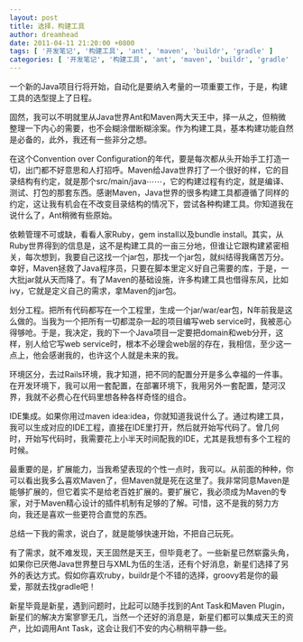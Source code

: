 ```yaml
---
layout: post
title: 选择，构建工具
author: dreamhead
date: 2011-04-11 21:20:00 +0800
tags: [ '开发笔记', '构建工具', 'ant', 'maven', 'buildr', 'gradle' ]
categories: [ '开发笔记', '构建工具', 'ant', 'maven', 'buildr', 'gradle' ]
---
```


一个新的Java项目行将开始，自动化是要纳入考量的一项重要工作，于是，构建工具的选型提上了日程。  
  
固然，我可以不明就里从Java世界Ant和Maven两大天王中，择一从之，但稍微整理一下内心的需要，也不会糊涂僧断糊涂案。作为构建工具，基本构建功能自然是必备的，此外，我还有一些非分之想。  
  
在这个Convention over Configuration的年代，要是每次都从头开始手工打造一切，出门都不好意思和人打招呼。Maven给Java世界打了一个很好的样，它的目录结构有约定，就是那个src/main/java⋯⋯，它的构建过程有约定，就是编译、测试、打包的那套东西。感谢Maven，Java世界的很多构建工具都遵循了同样的约定，这让我有机会在不改变目录结构的情况下，尝试各种构建工具。你知道我在说什么了，Ant稍微有些原始。  
  
依赖管理不可或缺，看看人家Ruby，gem install以及bundle install。其实，从Ruby世界得到的信息是，这不是构建工具的一亩三分地，但谁让它跟构建紧密相关，每次想到，我要自己这找一个jar包，那找一个jar包，就纠结得我痛苦万分。幸好，Maven拯救了Java程序员，只要在脚本里定义好自己需要的库，于是，一大批jar就从天而降了。有了Maven的基础设施，许多构建工具也借得东风，比如ivy，它就是定义自己的需求，拿Maven的jar包。  
  
划分工程。把所有代码都写在一个工程里，生成一个jar/war/ear包，N年前我是这么做的。当我为一个把所有一切都混杂一起的项目编写web service时，我被恶心得够呛。于是，我决定，我的下一个Java项目一定要把domain和web分开，这样，别人给它写web service时，根本不必理会web层的存在，我相信，至少这一点上，他会感谢我的，也许这个人就是未来的我。  
  
环境区分，去过Rails环境，我才知道，把不同的配置分开是多么幸福的一件事。在开发环境下，我可以用一套配置，在部署环境下，我用另外一套配置，楚河汉界，我就不必费心在代码里想各种各样奇怪的组合。  
  
IDE集成。如果你用过maven idea:idea，你就知道我说什么了。通过构建工具，我可以生成对应的IDE工程，直接在IDE里打开，然后就开始写代码了。曾几何时，开始写代码时，我需要花上小半天时间配我的IDE，尤其是我想有多个工程的时候。  
  
最重要的是，扩展能力，当我希望表现的个性一点时，我可以。从前面的种种，你可以看出我多么喜欢Maven了，但Maven就是死在这里了。我非常同意Maven是能够扩展的，但它着实不是给老百姓扩展的。要扩展它，我必须成为Maven的专家，对于Maven精心设计的插件机制有足够的了解。可惜，这不是我的努力方向，我还是喜欢一些更符合直觉的东西。  
  
总结一下我的需求，说白了，就是能够快速开始，不把自己玩死。  
  
有了需求，就不难发现，天王固然是天王，但毕竟老了。一些新星已然崭露头角，如果你已厌倦Java世界整日与XML为伍的生活，还有个好消息，新星们选择了另外的表达方式。假如你喜欢ruby，buildr是个不错的选择，groovy若是你的最爱，那就去找gradle吧！

新星毕竟是新星，遇到问题时，比起可以随手找到的Ant Task和Maven Plugin，新星们的解决方案寥寥无几，当然一个还好的消息是，新星们都可以集成天王的资产，比如调用Ant Task，这会让我们不安的内心稍稍平静一些。


